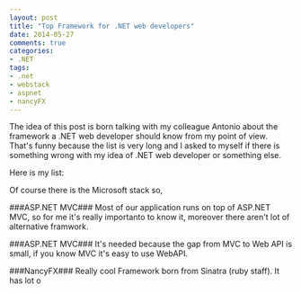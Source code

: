 ```yaml
---
layout: post
title: "Top Framework for .NET web developers"
date: 2014-05-27
comments: true
categories:
- .NET
tags:
- .net
- webstack
- aspnet
- nancyFX
---
```


The idea of this post is born talking with my colleague Antonio about the framework a .NET web developer should know from my point of view. That's funny because the list is very long and I asked to myself if there is something wrong with my idea of .NET web developer or something else.

Here is my list:

Of course there is the Microsoft stack so,

###ASP.NET MVC###
Most of our application runs on top of ASP.NET MVC, so for me it's really importanto to know it, moreover there aren't lot of alternative framwork.

###ASP.NET MVC###
It's needed because the gap from MVC to Web API is small, if you know MVC it's easy to use WebAPI.

###NancyFX###
Really cool Framework born from Sinatra (ruby staff). It has lot o
